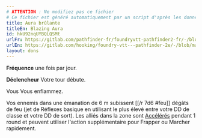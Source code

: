 ```yaml
---
# ATTENTION : Ne modifiez pas ce fichier
# Ce fichier est généré automatiquement par un script d'après les données du module Foundry VTT officiel et de sa traduction
title: Aura brûlante
titleEn: Blazing Aura
id: hkU92nqUYBQLQSMt
urlFr: https://gitlab.com/pathfinder-fr/foundryvtt-pathfinder2-fr/-/blob/master/data/feats/hkU92nqUYBQLQSMt.htm
urlEn: https://gitlab.com/hooking/foundry-vtt---pathfinder-2e/-/blob/master/packs/data/feats.db/blazing-aura.json
layout: dons
---
```

**Fréquence** une fois par jour.

**Déclencheur** Votre tour débute.

Vous Vous enflammez.

Vos ennemis dans une émanation de 6 m subissent [[/r 7d6 #feu]] dégâts de feu (jet de Réflexes basique en utilisant le plus élevé entre votre DD de classe et votre DD de sort). Les alliés dans la zone sont [Accélérés](../conditions/accéléré.html) pendant 1 round et peuvent utiliser l'action supplémentaire pour Frapper ou Marcher rapidement.
